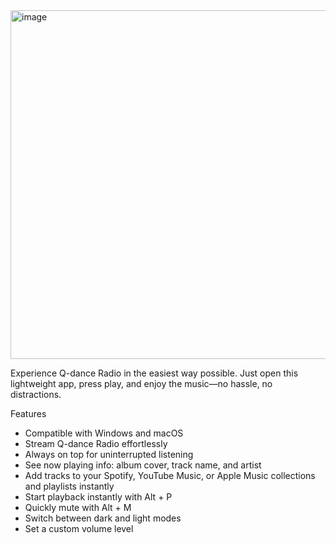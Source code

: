 <img width="956" height="558" alt="image" src="https://github.com/user-attachments/assets/e1db7e20-5fe1-49b4-9ecc-658e1244f80e" />

Experience Q-dance Radio in the easiest way possible. Just open this lightweight app, press play, and enjoy the music—no hassle, no distractions.

Features
- Compatible with Windows and macOS
- Stream Q-dance Radio effortlessly
- Always on top for uninterrupted listening
- See now playing info: album cover, track name, and artist
- Add tracks to your Spotify, YouTube Music, or Apple Music collections and playlists instantly
- Start playback instantly with Alt + P
- Quickly mute with Alt + M
- Switch between dark and light modes
- Set a custom volume level
